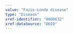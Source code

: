 ```yaml
---
value: "Fazio-Londe disease"
type: "Disease"
xref-identifier: "0080632"
xref-dataSource: "DOID"
---
```

